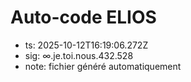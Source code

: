 # Auto-code ELIOS
- ts: 2025-10-12T16:19:06.272Z
- sig: ∞.je.toi.nous.432.528
- note: fichier généré automatiquement